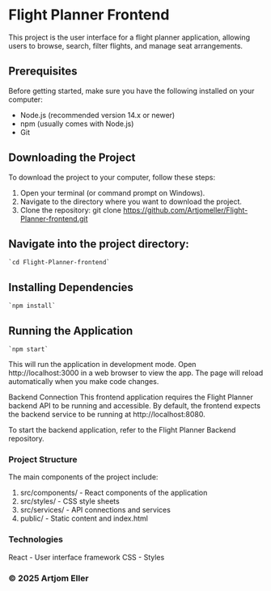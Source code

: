 # Flight Planner Frontend

This project is the user interface for a flight planner application, allowing users to browse, search, filter flights, and manage seat arrangements.

## Prerequisites

Before getting started, make sure you have the following installed on your computer:

- Node.js (recommended version 14.x or newer)
- npm (usually comes with Node.js)
- Git

## Downloading the Project

To download the project to your computer, follow these steps:

1. Open your terminal (or command prompt on Windows).
2. Navigate to the directory where you want to download the project.
3. Clone the repository:
   git clone https://github.com/Artjomeller/Flight-Planner-frontend.git

## Navigate into the project directory:
    `cd Flight-Planner-frontend`

## Installing Dependencies
    `npm install`

## Running the Application
    `npm start`

This will run the application in development mode. Open http://localhost:3000 in a web browser to view the app. The page will reload automatically when you make code changes.

Backend Connection
This frontend application requires the Flight Planner backend API to be running and accessible. By default, the frontend expects the backend service to be running at http://localhost:8080.

To start the backend application, refer to the Flight Planner Backend repository.

### Project Structure

The main components of the project include:

1. src/components/ - React components of the application
2. src/styles/ - CSS style sheets
3. src/services/ - API connections and services
4. public/ - Static content and index.html

### Technologies
React - User interface framework
CSS - Styles


### © 2025 Artjom Eller